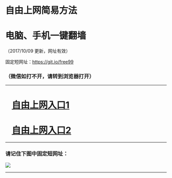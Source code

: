 ﻿# 自由上网简易方法

# 电脑、手机一键翻墙

（2017/10/09 更新，网址有效）

固定短网址：https://git.io/free99

### （微信如打不开，请转到浏览器打开）


***





# &nbsp;&nbsp; <a href="http://ft306135749.fwq-tz-1001.info/fwqtz01.html?t=100900119190 " target="_blank">自由上网入口1</a>
# &nbsp;&nbsp; <a href="http://ft665330075.fwq-tz-1002.info/fwqtz02.html?t=100900114732 " target="_blank">自由上网入口2</a>
***

### 请记住下图中固定短网址：

<img src="https://s3-us-west-2.amazonaws.com/fwq-1001/yjfq-20170905okok.png" /> 


***

